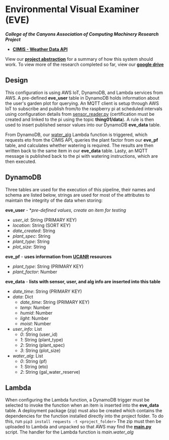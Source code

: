# Environmental Visual Examiner (EVE)
***College of the Canyons Association of Computing Machinery Research Project***
- [**CIMIS - Weather Data API**](http://et.water.ca.gov/Home/Index)

View our [**project abstraction**](https://docs.google.com/document/d/1yDm8ZhQO4J5V0nz4npQUcugwjEzfE0l4rJVBd1Fd8Nk/edit?usp=sharing) for a summary of how this system should work. To view more of the research completed so far, view our [**google drive**](https://drive.google.com/drive/folders/0B4uU1kLqkZiAc2NfbnluOFQxalk?usp=sharing)

## Design
This configuration is using AWS IoT, DynamoDB, and Lambda services from AWS. A pre-defined **eve_user** table in DynamoDB holds information about the user's garden plot for querying. An MQTT client is setup through AWS IoT to subscribe and publish from/to the raspberry pi at scheduled intervals using configuration details from [sensor_reader.py](https://github.com/cocacm/eve-pi/blob/master/sensor_reader.py) (certification must be created and linked to the pi using the topic **thing01/data**). A rule is then used to insert published sensor values into our DynamoDB **eve_data** table.

From DynamoDB, our [water_alg](https://github.com/cocacm/eve-aws/tree/master/water_alg) Lambda function is triggered, which requests eto from the CIMIS API, queries the plant factor from our **eve_pf** table, and calculates whether watering is required. The results are then written back to the same item in our **eve_data** table. Lasty, an MQTT message is published back to the pi with watering instructions, which are then executed.

## DynamoDB
Three tables are used for the execution of this pipeline, their names and schema are listed below, strings are used for most of the attributes to maintain the integrity of the data when storing:

**eve_user** - **pre-defined values, create an item for testing*
- *user_id*: String (PRIMARY KEY)
- *location*: String (SORT KEY)
- *date_created*: String
- *plant_spec*: String
- *plant_type*: String
- *plot_size*: String

**eve_pf** - **uses information from [UCANR](http://ucanr.edu/sites/UrbanHort/Water_Use_of_Turfgrass_and_Landscape_Plant_Materials/Plant_Factor_or_Crop_Coefficient__What%E2%80%99s_the_difference/) resources**
- *plant_type*: String (PRIMARY KEY)
- *plant_factor*: Number

**eve_data** - **lists with sensor, user, and alg info are inserted into this table**
- *date_time*: String (PRIMARY KEY)
- *data*: Dict
  * *date_time*: String (PRIMARY KEY)
  * *temp*: Number
  * *humid*: Number
  * *light*: Number
  * *moist*: Number
- *user_info*: List
  * *0*: String (user_id)
  * *1*: String (plant_type)
  * *2*: String (plant_spec)
  * *3*: String (plot_size)
- *water_alg*: List
  * *0*: String (pf)
  * *1*: String (eto)
  * *2*: String (gal_water_reserve)
  
## Lambda
When configuring the Lambda function, a DynamoDB trigger must be selected to invoke the function when an item is inserted into the **eve_data** table. A deployment package (zip) must also be created which contains the dependencies for the function installed directly into the project folder. To do this, run `pip3 install requests -t <project_folder>` The zip must then be uploaded to Lambda and unpacked so that AWS may find the [**main.py**](https://github.com/cocacm/eve-aws/blob/master/water_alg/main.py) script. The handler for the Lambda function is *main.water_alg*
